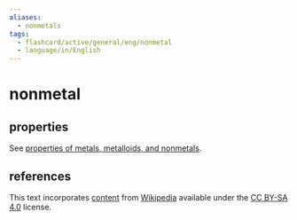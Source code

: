 ```yaml
---
aliases:
  - nonmetals
tags:
  - flashcard/active/general/eng/nonmetal
  - language/in/English
---
```


# nonmetal

## properties

See [properties of metals, metalloids, and nonmetals](properties%20of%20metals,%20metalloids,%20and%20nonmetals.md).

## references

This text incorporates [content](https://en.wikipedia.org/wiki/nonmetal) from [Wikipedia](Wikipedia.md) available under the [CC BY-SA 4.0](https://creativecommons.org/licenses/by-sa/4.0/) license.
